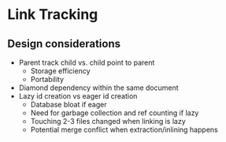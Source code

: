 # Link Tracking

## Design considerations

- Parent track child vs. child point to parent
  - Storage efficiency
  - Portability
- Diamond dependency within the same document
- Lazy id creation vs eager id creation
  - Database bloat if eager
  - Need for garbage collection and ref counting if lazy
  - Touching 2-3 files changed when linking is lazy
  - Potential merge conflict when extraction/inlining happens
